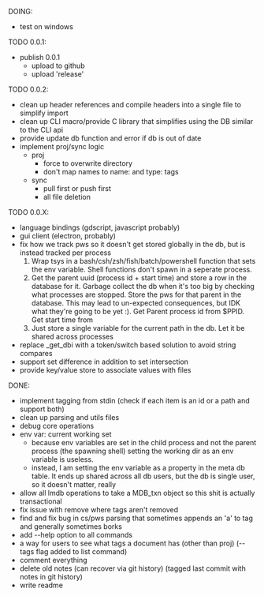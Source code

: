 DOING:
- test on windows

TODO 0.0.1:
- publish 0.0.1
    - upload to github
    - upload 'release'


TODO 0.0.2:
- clean up header references and compile headers into a single file to simplify import
- clean up CLI macro/provide C library that simplifies using the DB similar to the CLI api
- provide update db function and error if db is out of date
- implement proj/sync logic
    - proj
        - force to overwrite directory
        - don't map names to name: and type: tags
    - sync
        - pull first or push first
        - all file deletion



TODO 0.0.X:
- language bindings (gdscript, javascript probably)
- gui client (electron, probably)
- fix how we track pws so it doesn't get stored globally in the db, but is instead tracked per process
    1. Wrap tsys in a bash/csh/zsh/fish/batch/powershell function that sets the env variable. Shell functions don't spawn in a seperate process.
    2. Get the parent uuid (process id + start time) and store a row in the database for it. Garbage collect the db when it's too big by checking what processes are stopped. Store the pws for that parent in the database. This may lead to un-expected consequences, but IDK what they're going to be yet :). Get Parent process id from $PPID. Get start time from 
    3. Just store a single variable for the current path in the db. Let it be shared across processes
- replace _get_dbi with a token/switch based solution to avoid string compares
- support set difference in addition to set intersection
- provide key/value store to associate values with files


DONE:
- implement tagging from stdin (check if each item is an id or a path and support both)
- clean up parsing and utils files
- debug core operations
- env var: current working set
    - because env variables are set in the child process and not the parent process (the spawning shell) setting the working dir as an env variable is useless.
    - instead, I am setting the env variable as a property in the meta db table. It ends up shared across all db users, but the db is single user, so it doesn't matter, really
- allow all lmdb operations to take a MDB_txn object so this shit is actually transactional
- fix issue with remove where tags aren't removed
- find and fix bug in cs/pws parsing that sometimes appends an 'a' to tag and generally sometimes borks
- add --help option to all commands
- a way for users to see what tags a document has (other than proj) (--tags flag added to list command)
- comment everything
- delete old notes (can recover via git history) (tagged last commit with notes in git history)
- write readme